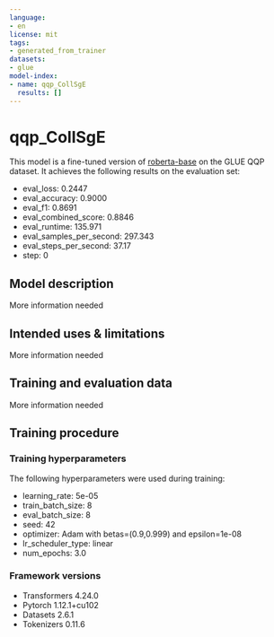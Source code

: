 ```yaml
---
language:
- en
license: mit
tags:
- generated_from_trainer
datasets:
- glue
model-index:
- name: qqp_CollSgE
  results: []
---
```


<!-- This model card has been generated automatically according to the information the Trainer had access to. You
should probably proofread and complete it, then remove this comment. -->

# qqp_CollSgE

This model is a fine-tuned version of [roberta-base](https://huggingface.co/roberta-base) on the GLUE QQP dataset.
It achieves the following results on the evaluation set:
- eval_loss: 0.2447
- eval_accuracy: 0.9000
- eval_f1: 0.8691
- eval_combined_score: 0.8846
- eval_runtime: 135.971
- eval_samples_per_second: 297.343
- eval_steps_per_second: 37.17
- step: 0

## Model description

More information needed

## Intended uses & limitations

More information needed

## Training and evaluation data

More information needed

## Training procedure

### Training hyperparameters

The following hyperparameters were used during training:
- learning_rate: 5e-05
- train_batch_size: 8
- eval_batch_size: 8
- seed: 42
- optimizer: Adam with betas=(0.9,0.999) and epsilon=1e-08
- lr_scheduler_type: linear
- num_epochs: 3.0

### Framework versions

- Transformers 4.24.0
- Pytorch 1.12.1+cu102
- Datasets 2.6.1
- Tokenizers 0.11.6
